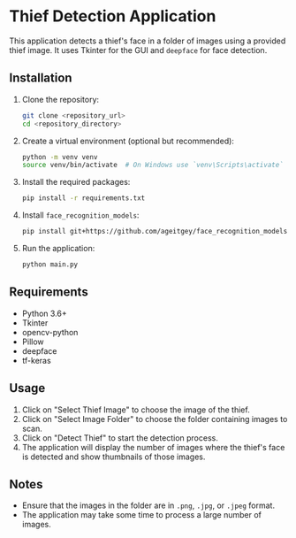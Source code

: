 # Thief Detection Application

This application detects a thief's face in a folder of images using a provided thief image. It uses Tkinter for the GUI and `deepface` for face detection.

## Installation

1. Clone the repository:

   ```sh
   git clone <repository_url>
   cd <repository_directory>
   ```

2. Create a virtual environment (optional but recommended):

   ```sh
   python -m venv venv
   source venv/bin/activate  # On Windows use `venv\Scripts\activate`
   ```

3. Install the required packages:

   ```sh
   pip install -r requirements.txt
   ```

4. Install `face_recognition_models`:

   ```sh
   pip install git+https://github.com/ageitgey/face_recognition_models
   ```

5. Run the application:
   ```sh
   python main.py
   ```

## Requirements

- Python 3.6+
- Tkinter
- opencv-python
- Pillow
- deepface
- tf-keras

## Usage

1. Click on "Select Thief Image" to choose the image of the thief.
2. Click on "Select Image Folder" to choose the folder containing images to scan.
3. Click on "Detect Thief" to start the detection process.
4. The application will display the number of images where the thief's face is detected and show thumbnails of those images.

## Notes

- Ensure that the images in the folder are in `.png`, `.jpg`, or `.jpeg` format.
- The application may take some time to process a large number of images.
